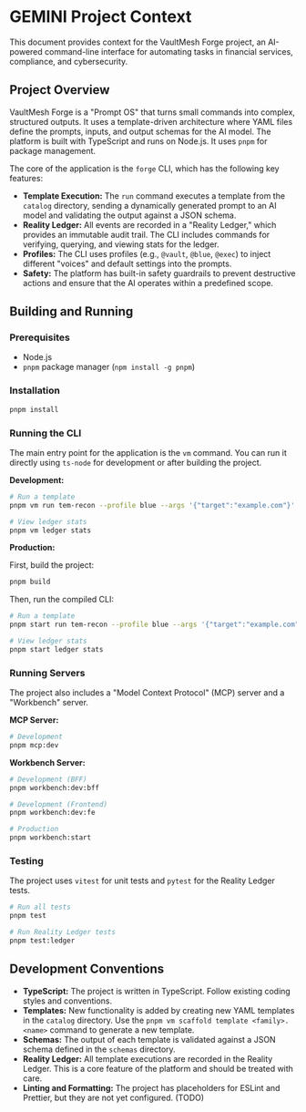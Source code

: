 # GEMINI Project Context

This document provides context for the VaultMesh Forge project, an AI-powered command-line interface for automating tasks in financial services, compliance, and cybersecurity.

## Project Overview

VaultMesh Forge is a "Prompt OS" that turns small commands into complex, structured outputs. It uses a template-driven architecture where YAML files define the prompts, inputs, and output schemas for the AI model. The platform is built with TypeScript and runs on Node.js. It uses `pnpm` for package management.

The core of the application is the `forge` CLI, which has the following key features:

*   **Template Execution:** The `run` command executes a template from the `catalog` directory, sending a dynamically generated prompt to an AI model and validating the output against a JSON schema.
*   **Reality Ledger:** All events are recorded in a "Reality Ledger," which provides an immutable audit trail. The CLI includes commands for verifying, querying, and viewing stats for the ledger.
*   **Profiles:** The CLI uses profiles (e.g., `@vault`, `@blue`, `@exec`) to inject different "voices" and default settings into the prompts.
*   **Safety:** The platform has built-in safety guardrails to prevent destructive actions and ensure that the AI operates within a predefined scope.

## Building and Running

### Prerequisites

*   Node.js
*   `pnpm` package manager (`npm install -g pnpm`)

### Installation

```bash
pnpm install
```

### Running the CLI

The main entry point for the application is the `vm` command. You can run it directly using `ts-node` for development or after building the project.

**Development:**

```bash
# Run a template
pnpm vm run tem-recon --profile blue --args '{"target":"example.com"}'

# View ledger stats
pnpm vm ledger stats
```

**Production:**

First, build the project:

```bash
pnpm build
```

Then, run the compiled CLI:

```bash
# Run a template
pnpm start run tem-recon --profile blue --args '{"target":"example.com"}'

# View ledger stats
pnpm start ledger stats
```

### Running Servers

The project also includes a "Model Context Protocol" (MCP) server and a "Workbench" server.

**MCP Server:**

```bash
# Development
pnpm mcp:dev
```

**Workbench Server:**

```bash
# Development (BFF)
pnpm workbench:dev:bff

# Development (Frontend)
pnpm workbench:dev:fe

# Production
pnpm workbench:start
```

### Testing

The project uses `vitest` for unit tests and `pytest` for the Reality Ledger tests.

```bash
# Run all tests
pnpm test

# Run Reality Ledger tests
pnpm test:ledger
```

## Development Conventions

*   **TypeScript:** The project is written in TypeScript. Follow existing coding styles and conventions.
*   **Templates:** New functionality is added by creating new YAML templates in the `catalog` directory. Use the `pnpm vm scaffold template <family>.<name>` command to generate a new template.
*   **Schemas:** The output of each template is validated against a JSON schema defined in the `schemas` directory.
*   **Reality Ledger:** All template executions are recorded in the Reality Ledger. This is a core feature of the platform and should be treated with care.
*   **Linting and Formatting:** The project has placeholders for ESLint and Prettier, but they are not yet configured. (TODO)
